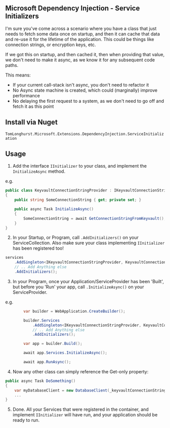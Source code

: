 ## Microsoft Dependency Injection - Service Initializers

I'm sure you've come across a scenario where you have a class that just needs to fetch some data once on startup, and then it can cache that data and re-use it for the lifetime of the application.
This could be things like connection strings, or encryption keys, etc.

If we got this on startup, and then cached it, then when providing that value, we don't need to make it async, as we know it for any subsequent code paths.

This means:

* If your current call-stack isn't async, you don't need to refactor it
* No Async state machine is created, which could (marginally) improve performance
* No delaying the first request to a system, as we don't need to go off and fetch it as this point

## Install via Nuget

 `TomLonghurst.Microsoft.Extensions.DependencyInjection.ServiceInitialization`

## Usage

1. Add the interface `IInitializer` to your class, and implement the `InitializeAsync` method.

e.g.

```csharp
public class KeyvaultConnectionStringProvider : IKeyvaultConnectionStringProvider, IInitializer
{
    public string SomeConnectionString { get; private set; }

    public async Task InitializeAsync()
    {
        SomeConnectionString = await GetConnectionStringFromKeyvault();
    }
}
```

2. In your Startup, or Program, call `.AddInitializers()` on your ServiceCollection. Also make sure your class implementing `IInitializer` has been registered too!

```csharp
services
    .AddSingleton<IKeyvaultConnectionStringProvider, KeyvaultConnectionStringProvider>()
    // .. Add Anything else
    .AddInitializers();
```

3. In your Program, once your Application/ServiceProvider has been 'Built', but before you 'Run' your app, call `.InitializeAsync()` on your ServiceProvider.

e.g.

```csharp
        var builder = WebApplication.CreateBuilder();

        builder.Services
            .AddSingleton<IKeyvaultConnectionStringProvider, KeyvaultConnectionStringProvider>()
            // .. Add Anything else
            .AddInitializers();

        var app = builder.Build();

        await app.Services.InitializeAsync();

        await app.RunAsync();
```

4. Now any other class can simply reference the Get-only property:

```csharp
public async Task DoSomething()
{
    var myDatabaseClient = new DatabaseClient(_keyvaultConnectionStringProvider.SomeConnectionString);
    ...
}
```

5. Done. All your Services that were registered in the container, and implement `IInitializer` will have run, and your application should be ready to run.
